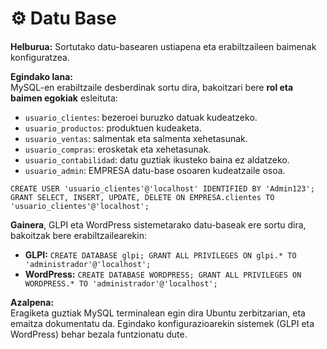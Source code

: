 # ⚙️ Datu Base

####

**Helburua:** Sortutako datu-basearen ustiapena eta erabiltzaileen baimenak konfiguratzea.

**Egindako lana:**\
MySQL-en erabiltzaile desberdinak sortu dira, bakoitzari bere **rol eta baimen egokiak** esleituta:

* `usuario_clientes`: bezeroei buruzko datuak kudeatzeko.
* `usuario_productos`: produktuen kudeaketa.
* `usuario_ventas`: salmentak eta salmenta xehetasunak.
* `usuario_compras`: erosketak eta xehetasunak.
* `usuario_contabilidad`: datu guztiak ikusteko baina ez aldatzeko.
* `usuario_admin`: EMPRESA datu-base osoaren kudeatzaile osoa.

```
CREATE USER 'usuario_clientes'@'localhost' IDENTIFIED BY 'Admin123';
GRANT SELECT, INSERT, UPDATE, DELETE ON EMPRESA.clientes TO 'usuario_clientes'@'localhost';
```

**Gainera**, GLPI eta WordPress sistemetarako datu-baseak ere sortu dira, bakoitzak bere erabiltzailearekin:

* **GLPI:** `CREATE DATABASE glpi; GRANT ALL PRIVILEGES ON glpi.* TO 'administrador'@'localhost';`
* **WordPress:** `CREATE DATABASE WORDPRESS; GRANT ALL PRIVILEGES ON WORDPRESS.* TO 'administrador'@'localhost';`

**Azalpena:**\
Eragiketa guztiak MySQL terminalean egin dira Ubuntu zerbitzarian, eta emaitza dokumentatu da. Egindako konfigurazioarekin sistemek (GLPI eta WordPress) behar bezala funtzionatu dute.
